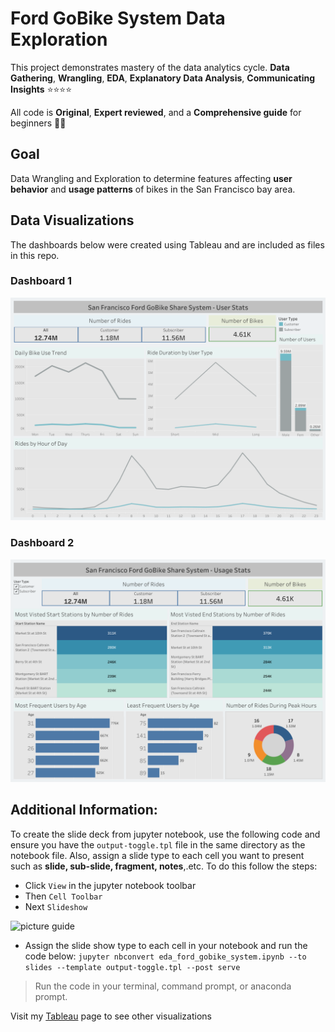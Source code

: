 # Ford GoBike System Data Exploration

This project demonstrates mastery of the data analytics cycle. **Data Gathering**, **Wrangling**, **EDA**, **Explanatory Data Analysis**, **Communicating Insights** ⭐⭐⭐⭐

All code is **Original**, **Expert reviewed**, and a **Comprehensive guide** for beginners 🎊🎊

## Goal 

Data Wrangling and Exploration to determine features affecting **user behavior** and **usage patterns** of bikes in the San Francisco bay area.


## Data Visualizations 

The dashboards below were created using Tableau and are included as files in this repo. 

### Dashboard 1
![image1](https://github.com/UChisom/Ford-Gobike-sharing-system-EDA/blob/master/Dashboard%201.png?raw=true)

### Dashboard 2
![image2](https://github.com/UChisom/Ford-Gobike-sharing-system-EDA/blob/master/Dashboard%202.png?raw=true)


## Additional Information:
To create the slide deck from jupyter notebook, use the following code and ensure you have the `output-toggle.tpl` file in the same directory as the notebook file.
Also, assign a slide type to each cell you want to present such as **slide, sub-slide, fragment, notes**,.etc. To do this follow the steps:
- Click `View` in the jupyter notebook toolbar
- Then `Cell Toolbar`
- Next `Slideshow`

![picture guide](https://encrypted-tbn0.gstatic.com/images?q=tbn:ANd9GcQuD6Ajb4baS7vI1f2TJKdGTd0FtQVjaOZO7dZqoL9RQDRuuIkMT1rrIuChAGVe5YRtP00&usqp=CAU)
- Assign the slide show type to each cell in your notebook and run the code below:
`jupyter nbconvert eda_ford_gobike_system.ipynb --to slides --template output-toggle.tpl
--post serve`
> Run the code in your terminal, command prompt, or anaconda prompt.



Visit my [Tableau](https://public.tableau.com/app/profile/chisom.urom) page to see other visualizations
